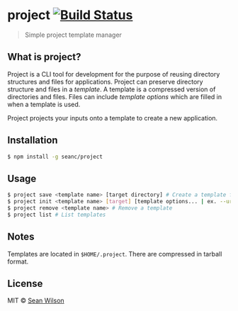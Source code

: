 # project [![Build Status](https://travis-ci.org/seanc/project.svg?branch=master)](https://travis-ci.org/seanc/project)

> Simple project template manager

## What is project?
Project is a CLI tool for development for the purpose of reusing directory structures and files for applications. Project can preserve directory structure and files in a _template_. A template is a compressed version of directories and files. Files can include _template options_ which are filled in when a template is used.

Project projects your inputs onto a template to create a new application.

## Installation

```sh
$ npm install -g seanc/project
```

## Usage

```sh
$ project save <template name> [target directory] # Create a template from a directory. Recursively copies structure.
$ project init <template name> [target] [template options... | ex. --url https://example.com] # Use a template. Initializes a copy of template completed with inputted template options
$ project remove <template name> # Remove a template
$ project list # List templates
```

## Notes
Templates are located in `$HOME/.project`. There are compressed in tarball format.

## License

MIT © [Sean Wilson](https://imsean.me)
